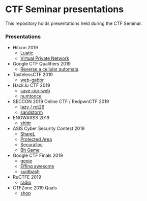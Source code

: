 # CTF Seminar presentations

This repository holds presentations held during the CTF Seminar.


### Presentations

+ Hitcon 2019
  - [Luatic](hitcon-2019/luatic/)
  - [Virtual Private Network](hitcon-2019/virtual-public-network/)
+ Google CTF Qualifiers 2019
  - [Reverse a cellular automata](gctf-quals-2019/automata)
+ TastelessCTF 2019
  - [web-gabbr](tasteless-2019/web-gabbr)
+ Hack.lu CTF 2019
  - [save-our-web](hack.lu-2019/save-our-planet)
  - [numtonce](hack.lu-2019/numtonce)
+ SECCON 2019 Online CTF / RedpwnCTF 2019
  - [lazy / rot26](seccon-2019/lazy)
  - [sandstorm](seccon-2019/sandstorm)
+ ENOWARS3 2019
  - [shittr](enowars3-2019/shittr)
+ ASIS Cyber Security Contest 2019
  - [ShareL](asis-2019/sharel)
  - [Protected Area](asis-2019/protected-area)
  - [Securalloc](asis-2019/securalloc)
  - [Bit Game](asis-2019/bit-game)
+ Google CTF Finals 2019
  - [genie](gctf-finals-2019/genie)
  - [Effing awesome](gctf-finals-2019/effing-awesome)
  - [suidbash](gctf-finals-2019/suidbash)
+ RuCTFE 2019
  - [radio](ructfe-2019/radio)
+ CTFZone 2019 Quals
  - [shop](ctfzone-quals-2019/shop)
